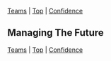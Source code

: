 [Teams](09.html) | [Top](index.html) | [Confidence](11.html)

## Managing The Future ##  

  

  





[Teams](09.html) | [Top](index.html) | [Confidence](11.html)


<!--ignore-->


